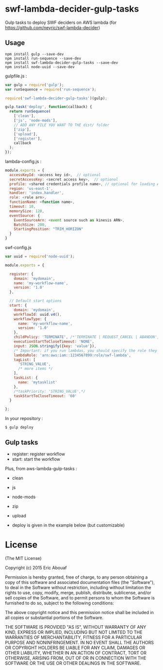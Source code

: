 # swf-lambda-decider-gulp-tasks

Gulp tasks to deploy SWF deciders on AWS lambda (for https://github.com/neyric/swf-lambda-decider)

## Usage

    npm install gulp --save-dev
    npm install run-sequence --save-dev
    npm install swf-lambda-decider-gulp-tasks --save-dev
    npm install node-uuid --save-dev

gulpfile.js :
````js
var gulp = require('gulp');
var runSequence = require('run-sequence');

require('swf-lambda-decider-gulp-tasks')(gulp);

gulp.task('deploy', function(callback) {
  return runSequence(
    ['clean'],
    ['js', 'node-mods'],
    // ADD ANY FILE YOU WANT TO THE dist/ folder
    ['zip'],
    ['upload'],
    ['register'],
    callback
  );
});
````

lambda-config.js :
````js
module.exports = {
  accessKeyId: <access key id>,  // optional
  secretAccessKey: <secret access key>,  // optional
  profile: <shared credentials profile name>, // optional for loading AWS credentials from custom profile
  region: 'us-east-1',
  handler: 'index.handler',
  role: <role arn>,
  functionName: <function name>,
  timeout: 10,
  memorySize: 128,
  eventSource: {
    EventSourceArn: <event source such as kinesis ARN>,
    BatchSize: 200,
    StartingPosition: "TRIM_HORIZON"
  }
}
````

swf-config.js
````js
var uuid = require('node-uuid');

module.exports = {

  register: {
    domain: 'mydomain',
    name: 'my-workflow-name',
    version: '1.0'
  },

  // Default start options
  start: {
    domain: 'mydomain',
    workflowId: uuid.v4(),
    workflowType: {
      name: 'my-workflow-name',
      version: '1.0'
    },
    childPolicy: 'TERMINATE', /*'TERMINATE | REQUEST_CANCEL | ABANDON',*/
    executionStartToCloseTimeout: 'NONE',
    input: JSON.stringify({key: 'value'}),
    /* Important: if you run lambdas, you should specify the role they should run */
    lambdaRole: 'arn:aws:iam::1234567899:role/swf-lambda',
    tagList: [
      'STRING_VALUE',
      /* more items */
    ],
    taskList: {
      name: 'mytasklist'
    },
    /*taskPriority: 'STRING_VALUE',*/
    taskStartToCloseTimeout: '60'
  }

};
````

In your repository :

    $ gulp deploy


## Gulp tasks

 * register: register workflow
 * start: start the workflow

Plus, from aws-lambda-gulp-tasks :
 * clean
 * js
 * node-mods
 * zip
 * upload


 * deploy is given in the example below (but customizable)





# License

(The MIT License)

Copyright (c) 2015 Eric Abouaf

Permission is hereby granted, free of charge, to any person obtaining a copy of this software and associated documentation files (the "Software"), to deal in the Software without restriction, including without limitation the rights to use, copy, modify, merge, publish, distribute, sublicense, and/or sell copies of the Software, and to permit persons to whom the Software is furnished to do so, subject to the following conditions:

The above copyright notice and this permission notice shall be included in all copies or substantial portions of the Software.

THE SOFTWARE IS PROVIDED "AS IS", WITHOUT WARRANTY OF ANY KIND, EXPRESS OR IMPLIED, INCLUDING BUT NOT LIMITED TO THE WARRANTIES OF MERCHANTABILITY, FITNESS FOR A PARTICULAR PURPOSE AND NONINFRINGEMENT. IN NO EVENT SHALL THE AUTHORS OR COPYRIGHT HOLDERS BE LIABLE FOR ANY CLAIM, DAMAGES OR OTHER LIABILITY, WHETHER IN AN ACTION OF CONTRACT, TORT OR OTHERWISE, ARISING FROM, OUT OF OR IN CONNECTION WITH THE SOFTWARE OR THE USE OR OTHER DEALINGS IN THE SOFTWARE.
